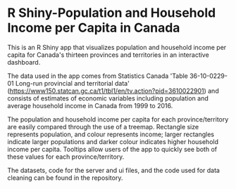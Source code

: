 # R Shiny-Population and Household Income per Capita in Canada

This is an R Shiny app that visualizes population and household income per capita for Canada's thirteen provinces and territories in an interactive dashboard. 

The data used in the app comes from Statistics Canada 'Table 36-10-0229-01 Long-run provincial and territorial data' (https://www150.statcan.gc.ca/t1/tbl1/en/tv.action?pid=3610022901) and consists of estimates of economic variables including population and average household income in Canada from 1999 to 2016.

The population and household income per capita for each province/territory are easily compared through the use of a treemap. Rectangle size represents population, and colour represents income; larger rectangles indicate larger populations and darker colour indicates higher household income per capita. Tooltips allow users of the app to quickly see both of these values for each province/territory.

The datasets, code for the server and ui files, and the code used for data cleaning can be found in the repository.
